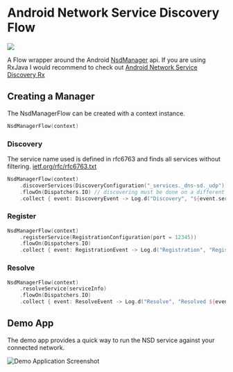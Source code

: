 # Android Network Service Discovery Flow

[![](https://jitpack.io/v/aroio/android-nsd-flow.svg)](https://jitpack.io/#aroio/android-nsd-flow)

A Flow wrapper around the Android [NsdManager](https://developer.android.com/reference/android/net/nsd/NsdManager.html) api.
If you are using RxJava I would recommend to check out [Android Network Service Discovery Rx](https://github.com/ToxicBakery/Android-Nsd-Rx)

## Creating a Manager
The NsdManagerFlow can be created with a context instance.

```kotlin
NsdManagerFlow(context)
```

### Discovery
The service name used is defined in rfc6763 and finds all services without filtering.
[ietf.org/rfc/rfc6763.txt](http://www.ietf.org/rfc/rfc6763.txt)

```kotlin
NsdManagerFlow(context)
    .discoverServices(DiscoveryConfiguration("_services._dns-sd._udp"))
    .flowOn(Dispatchers.IO) // discovering must be done on a different CoroutineContext than main
    .collect { event: DiscoveryEvent -> Log.d("Discovery", "${event.service.serviceName}") }
```

### Register
```kotlin
NsdManagerFlow(context)
    .registerService(RegistrationConfiguration(port = 12345))
    .flowOn(Dispatchers.IO)
    .collect { event: RegistrationEvent -> Log.d("Registration", "Registered ${event.nsdServiceInfo.serviceName}") }
```

### Resolve
```kotlin
NsdManagerFlow(context)
    .resolveService(serviceInfo)
    .flowOn(Dispatchers.IO)
    .collect { event: ResolveEvent -> Log.d("Resolve", "Resolved ${event.nsdServiceInfo.serviceName}") }
```

## Demo App
The demo app provides a quick way to run the NSD service against your connected network.

![Demo Application Screenshot][demo-app-screenshot]

[demo-app-screenshot]: https://user-images.githubusercontent.com/1614281/42720862-9e983c8c-86fd-11e8-8d25-70ac04022a68.png